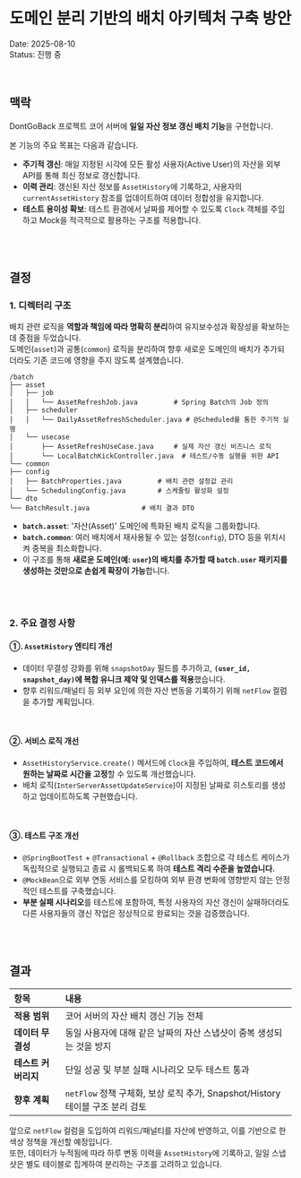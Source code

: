 # 도메인 분리 기반의 배치 아키텍처 구축 방안

Date: 2025-08-10   
Status: 진행 중

<br/>

## 맥락

DontGoBack 프로젝트 코어 서버에 **일일 자산 정보 갱신 배치 기능**을 구현합니다.

본 기능의 주요 목표는 다음과 같습니다.
- **주기적 갱신**: 매일 지정된 시각에 모든 활성 사용자(Active User)의 자산을 외부 API를 통해 최신 정보로 갱신합니다.
- **이력 관리**: 갱신된 자산 정보를 `AssetHistory`에 기록하고, 사용자의 `currentAssetHistory` 참조를 업데이트하여 데이터 정합성을 유지합니다.
- **테스트 용이성 확보**: 테스트 환경에서 날짜를 제어할 수 있도록 `Clock` 객체를 주입하고 Mock을 적극적으로 활용하는 구조를 적용합니다.

<br/>
<br/>

## 결정 
### 1. 디렉터리 구조

배치 관련 로직을 **역할과 책임에 따라 명확히 분리**하여 유지보수성과 확장성을 확보하는 데 중점을 두었습니다.  
 도메인(`asset`)과 공통(`common`) 로직을 분리하여 향후 새로운 도메인의 배치가 추가되더라도 기존 코드에 영향을 주지 않도록 설계했습니다.

```
/batch
├── asset
│   ├── job
│   │   └── AssetRefreshJob.java         # Spring Batch의 Job 정의
│   ├── scheduler
│   │   └── DailyAssetRefreshScheduler.java # @Scheduled를 통한 주기적 실행
│   └── usecase
│       ├── AssetRefreshUseCase.java     # 실제 자산 갱신 비즈니스 로직
│       └── LocalBatchKickController.java  # 테스트/수동 실행을 위한 API
└── common
├── config
│   ├── BatchProperties.java         # 배치 관련 설정값 관리
│   └── SchedulingConfig.java        # 스케줄링 활성화 설정
└── dto
└── BatchResult.java             # 배치 결과 DTO
```

- **`batch.asset`**: '자산(Asset)' 도메인에 특화된 배치 로직을 그룹화합니다.
- **`batch.common`**: 여러 배치에서 재사용될 수 있는 설정(`config`), DTO 등을 위치시켜 중복을 최소화합니다.
- 이 구조를 통해 **새로운 도메인(예: `user`)의 배치를 추가할 때 `batch.user` 패키지를 생성하는 것만으로 손쉽게 확장이 가능**합니다.

<br/>
<br/>

### 2. 주요 결정 사항

#### ①. `AssetHistory` 엔티티 개선
- 데이터 무결성 강화를 위해 `snapshotDay` 필드를 추가하고, **`(user_id, snapshot_day)`에 복합 유니크 제약 및 인덱스를 적용**했습니다.
- 향후 리워드/패널티 등 외부 요인에 의한 자산 변동을 기록하기 위해 `netFlow` 컬럼을 추가할 계획입니다.

<br/>

#### ②. 서비스 로직 개선
- `AssetHistoryService.create()` 메서드에 `Clock`을 주입하여, **테스트 코드에서 원하는 날짜로 시간을 고정**할 수 있도록 개선했습니다.
- 배치 로직(`InterServerAssetUpdateService`)이 지정된 날짜로 히스토리를 생성하고 업데이트하도록 구현했습니다.

<br/>

#### ③. 테스트 구조 개선
- `@SpringBootTest` + `@Transactional` + `@Rollback` 조합으로 각 테스트 케이스가 독립적으로 실행되고 종료 시 롤백되도록 하여 **테스트 격리 수준을 높였습니다.**  
- `@MockBean`으로 외부 연동 서비스를 모킹하여 외부 환경 변화에 영향받지 않는 안정적인 테스트를 구축했습니다.  
- **부분 실패 시나리오**를 테스트에 포함하여, 특정 사용자의 자산 갱신이 실패하더라도 다른 사용자들의 갱신 작업은 정상적으로 완료되는 것을 검증했습니다.  

<br/>
<br/>

## 결과

| 항목 | 내용 |
| :--- | :--- |
| **적용 범위** | 코어 서버의 자산 배치 갱신 기능 전체 |
| **데이터 무결성** | 동일 사용자에 대해 같은 날짜의 자산 스냅샷이 중복 생성되는 것을 방지 |
| **테스트 커버리지** | 단일 성공 및 부분 실패 시나리오 모두 테스트 통과 |
| **향후 계획** | `netFlow` 정책 구체화, 보상 로직 추가, Snapshot/History 테이블 구조 분리 검토 |

앞으로 `netFlow` 컬럼을 도입하여 리워드/패널티를 자산에 반영하고, 이를 기반으로 한 색상 정책을 개선할 예정입니다.   
또한, 데이터가 누적됨에 따라 하루 변동 이력을 `AssetHistory`에 기록하고, 일일 스냅샷은 별도 테이블로 집계하여 분리하는 구조를 고려하고 있습니다.
